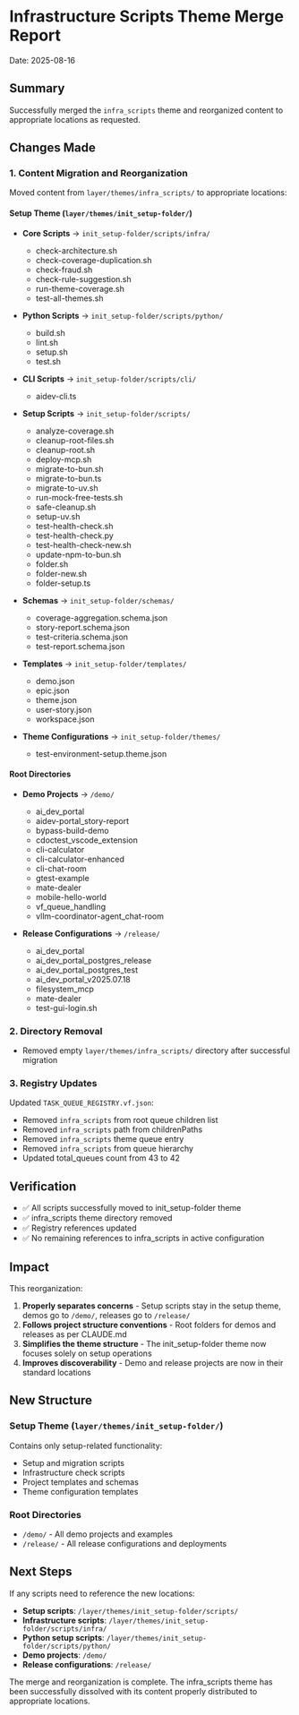 # Infrastructure Scripts Theme Merge Report

Date: 2025-08-16

## Summary

Successfully merged the `infra_scripts` theme and reorganized content to appropriate locations as requested.

## Changes Made

### 1. Content Migration and Reorganization

Moved content from `layer/themes/infra_scripts/` to appropriate locations:

#### Setup Theme (`layer/themes/init_setup-folder/`)

- **Core Scripts** → `init_setup-folder/scripts/infra/`
  - check-architecture.sh
  - check-coverage-duplication.sh
  - check-fraud.sh
  - check-rule-suggestion.sh
  - run-theme-coverage.sh
  - test-all-themes.sh

- **Python Scripts** → `init_setup-folder/scripts/python/`
  - build.sh
  - lint.sh
  - setup.sh
  - test.sh

- **CLI Scripts** → `init_setup-folder/scripts/cli/`
  - aidev-cli.ts

- **Setup Scripts** → `init_setup-folder/scripts/`
  - analyze-coverage.sh
  - cleanup-root-files.sh
  - cleanup-root.sh
  - deploy-mcp.sh
  - migrate-to-bun.sh
  - migrate-to-bun.ts
  - migrate-to-uv.sh
  - run-mock-free-tests.sh
  - safe-cleanup.sh
  - setup-uv.sh
  - test-health-check.sh
  - test-health-check.py
  - test-health-check-new.sh
  - update-npm-to-bun.sh
  - folder.sh
  - folder-new.sh
  - folder-setup.ts

- **Schemas** → `init_setup-folder/schemas/`
  - coverage-aggregation.schema.json
  - story-report.schema.json
  - test-criteria.schema.json
  - test-report.schema.json

- **Templates** → `init_setup-folder/templates/`
  - demo.json
  - epic.json
  - theme.json
  - user-story.json
  - workspace.json

- **Theme Configurations** → `init_setup-folder/themes/`
  - test-environment-setup.theme.json

#### Root Directories

- **Demo Projects** → `/demo/`
  - ai_dev_portal
  - aidev-portal_story-report
  - bypass-build-demo
  - cdoctest_vscode_extension
  - cli-calculator
  - cli-calculator-enhanced
  - cli-chat-room
  - gtest-example
  - mate-dealer
  - mobile-hello-world
  - vf_queue_handling
  - vllm-coordinator-agent_chat-room

- **Release Configurations** → `/release/`
  - ai_dev_portal
  - ai_dev_portal_postgres_release
  - ai_dev_portal_postgres_test
  - ai_dev_portal_v2025.07.18
  - filesystem_mcp
  - mate-dealer
  - test-gui-login.sh

### 2. Directory Removal

- Removed empty `layer/themes/infra_scripts/` directory after successful migration

### 3. Registry Updates

Updated `TASK_QUEUE_REGISTRY.vf.json`:
- Removed `infra_scripts` from root queue children list
- Removed `infra_scripts` path from childrenPaths
- Removed `infra_scripts` theme queue entry
- Removed `infra_scripts` from queue hierarchy
- Updated total_queues count from 43 to 42

## Verification

- ✅ All scripts successfully moved to init_setup-folder theme
- ✅ infra_scripts theme directory removed
- ✅ Registry references updated
- ✅ No remaining references to infra_scripts in active configuration

## Impact

This reorganization:
1. **Properly separates concerns** - Setup scripts stay in the setup theme, demos go to `/demo/`, releases go to `/release/`
2. **Follows project structure conventions** - Root folders for demos and releases as per CLAUDE.md
3. **Simplifies the theme structure** - The init_setup-folder theme now focuses solely on setup operations
4. **Improves discoverability** - Demo and release projects are now in their standard locations

## New Structure

### Setup Theme (`layer/themes/init_setup-folder/`)
Contains only setup-related functionality:
- Setup and migration scripts
- Infrastructure check scripts
- Project templates and schemas
- Theme configuration templates

### Root Directories
- `/demo/` - All demo projects and examples
- `/release/` - All release configurations and deployments

## Next Steps

If any scripts need to reference the new locations:
- **Setup scripts**: `/layer/themes/init_setup-folder/scripts/`
- **Infrastructure scripts**: `/layer/themes/init_setup-folder/scripts/infra/`
- **Python setup scripts**: `/layer/themes/init_setup-folder/scripts/python/`
- **Demo projects**: `/demo/`
- **Release configurations**: `/release/`

The merge and reorganization is complete. The infra_scripts theme has been successfully dissolved with its content properly distributed to appropriate locations.